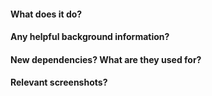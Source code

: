 #### What does it do?

#### Any helpful background information?

#### New dependencies? What are they used for?

#### Relevant screenshots?
